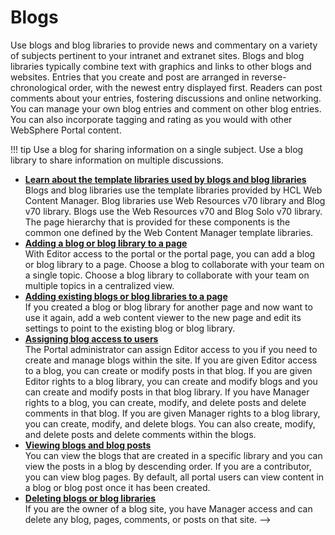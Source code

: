 # Blogs

Use blogs and blog libraries to provide news and commentary on a variety of subjects pertinent to your intranet and extranet sites. Blogs and blog libraries typically combine text with graphics and links to other blogs and websites. Entries that you create and post are arranged in reverse-chronological order, with the newest entry displayed first. Readers can post comments about your entries, fostering discussions and online networking. You can manage your own blog entries and comment on other blog entries. You can also incorporate tagging and rating as you would with other WebSphere Portal content.

!!! tip
    Use a blog for sharing information on a single subject. Use a blog library to share information on multiple discussions.

-   **[Learn about the template libraries used by blogs and blog libraries](blog_templates.md)**  
Blogs and blog libraries use the template libraries provided by HCL Web Content Manager. Blog libraries use Web Resources v70 library and Blog v70 library. Blogs use the Web Resources v70 and Blog Solo v70 library. The page hierarchy that is provided for these components is the common one defined by the Web Content Manager template libraries.
-   **[Adding a blog or blog library to a page](blog_add.md)**  
With Editor access to the portal or the portal page, you can add a blog or blog library to a page. Choose a blog to collaborate with your team on a single topic. Choose a blog library to collaborate with your team on multiple topics in a centralized view.
-   **[Adding existing blogs or blog libraries to a page](blog_add_existing.md)**  
If you created a blog or blog library for another page and now want to use it again, add a web content viewer to the new page and edit its settings to point to the existing blog or blog library.
-   **[Assigning blog access to users](blog_assign_access.md)**  
The Portal administrator can assign Editor access to you if you need to create and manage blogs within the site. If you are given Editor access to a blog, you can create or modify posts in that blog. If you are given Editor rights to a blog library, you can create and modify blogs and you can create and modify posts in that blog library. If you have Manager rights to a blog, you can create, modify, and delete posts and delete comments in that blog. If you are given Manager rights to a blog library, you can create, modify, and delete blogs. You can also create, modify, and delete posts and delete comments within the blogs.
-   **[Viewing blogs and blog posts](blog_view.md)**  
You can view the blogs that are created in a specific library and you can view the posts in a blog by descending order. If you are a contributor, you can view blog pages. By default, all portal users can view content in a blog or blog post once it has been created.
-   **[Deleting blogs or blog libraries](blog_delete.md)**  
If you are the owner of a blog site, you have Manager access and can delete any blog, pages, comments, or posts on that site. -->


